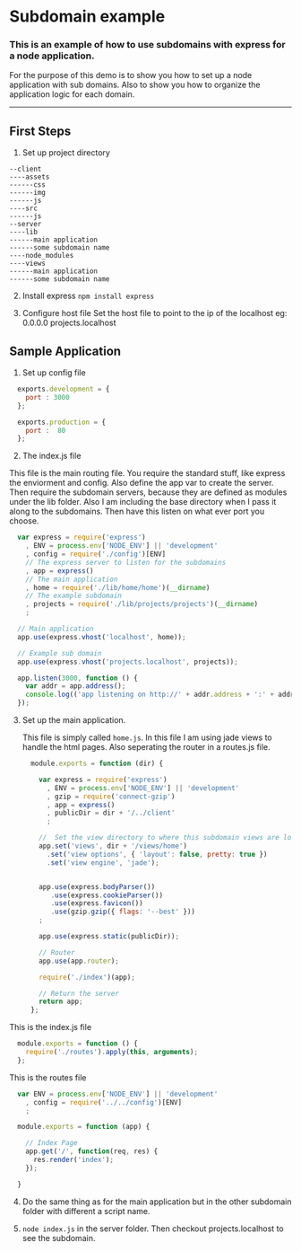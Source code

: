 # Subdomain example
### This is an example of how to use subdomains with express for a node application.


  For the purpose of this demo is to show you how to set up a node application with sub domains. Also to show you how to organize the application logic for each domain.

---

## First Steps
1. Set up project directory

  ```
  --client
  ----assets
  ------css
  ------img
  ------js
  ----src
  ------js
  --server
  ----lib
  ------main application
  ------some subdomain name
  ----node_modules
  ----views
  ------main application
  ------some subdomain name
  ```

2. Install express ```npm install express```

3. Configure host file
  Set the host file to point to the ip of the localhost
  eg: 0.0.0.0 projects.localhost

## Sample Application
1. Set up config file
  ```javascript
    exports.development = {
      port : 3000
    };

    exports.production = {
      port :  80
    };
  ```

2. The index.js file

  This file is the main routing file. You require the standard stuff, like express the enviorment and config. Also define the app var to create the server. Then require the subdomain servers, because they are defined as modules under the lib folder. Also I am including the base directory when I pass it along to the subdomains. Then have this listen on what ever port you choose.

  ```javascript
    var express = require('express')
      , ENV = process.env['NODE_ENV'] || 'development'
      , config = require('./config')[ENV]
      // The express server to listen for the subdomains
      , app = express()
      // The main application
      , home = require('./lib/home/home')(__dirname)
      // The example subdomain
      , projects = require('./lib/projects/projects')(__dirname)
      ;

    // Main application
    app.use(express.vhost('localhost', home));

    // Example sub domain
    app.use(express.vhost('projects.localhost', projects));

    app.listen(3000, function () {
      var addr = app.address();
      console.log(('app listening on http://' + addr.address + ':' + addr.port));
    });
  ```

3. Set up the main application.

    This file is simply called ```home.js```. In this file I am using jade views to handle the html pages. Also seperating the router in a routes.js file.

    ```javascript
      module.exports = function (dir) {

        var express = require('express')
          , ENV = process.env['NODE_ENV'] || 'development'
          , gzip = require('connect-gzip')
          , app = express()
          , publicDir = dir + '/../client'
          ;

        //  Set the view directory to where this subdomain views are located.
        app.set('views', dir + '/views/home')
          .set('view options', { 'layout': false, pretty: true })
          .set('view engine', 'jade');


        app.use(express.bodyParser())
           .use(express.cookieParser())
           .use(express.favicon())
           .use(gzip.gzip({ flags: '--best' }))
        ;

        app.use(express.static(publicDir));

        // Router
        app.use(app.router);

        require('./index')(app);

        // Return the server
        return app;
      };
    ```

  This is the index.js file

  ```javascript
    module.exports = function () {
      require('./routes').apply(this, arguments);
    };
  ```

  This is the routes file

  ```javascript
    var ENV = process.env['NODE_ENV'] || 'development'
      , config = require('../../config')[ENV]
      ;

    module.exports = function (app) {

      // Index Page
      app.get('/', function(req, res) {
        res.render('index');
      });

    }
  ```

4. Do the same thing as for the main application but in the other subdomain folder with different a script name.

5. ```node index.js``` in the server folder. Then checkout projects.localhost to see the subdomain.